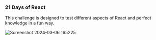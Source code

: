 ### 21 Days of React
This challenge is designed to test different aspects of React and perfect knowledge in a fun way.

![Screenshot 2024-03-06 165225](https://github.com/NikolaVekic/21-days-of-react/assets/55920607/656cc505-14ac-4a35-a3c4-7e32684f07ba)


